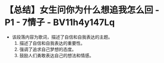 # 【总结】女生问你为什么想追我怎么回 - P1 - 7情子 - BV11h4y147Lq

-   该段落内容为歌词，描述了自信和自我表达的主题。
    1.  描述了自信和自我表达的重要性。
    2.  强调了追求自己梦想的态度。
    3.  鼓励人们勇敢表达自己的想法和情感。